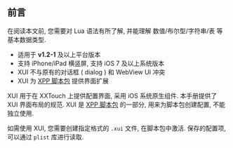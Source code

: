 ## 前言


在阅读本文前, 您需要对 Lua 语法有所了解, 并能理解 数值/布尔型/字符串/表 等基本数据类型.


 - 适用于 **v1\.2\-1** 及以上平台版本
 - 支持 iPhone/iPad 横竖屏, 支持 iOS 7 及以上系统版本
 - XUI 不与原有的对话框 \( dialog \) 和 WebView UI 冲突
 - XUI 为 [XPP 脚本包](/XPP/index.html) 提供界面扩展


XUI 用于在 XXTouch 上提供配置界面, 采用 iOS 系统原生组件. 本手册提供了 XUI 界面布局的规范. XUI 是 [XPP 脚本包](/XPP/index.html) 的一部分, 用来为脚本包创建配置, 不能独立使用. 

如需使用 XUI, 您需要创建指定格式的 `.xui` 文件, 在脚本包中激活. 保存的配置项, 可以通过 `plist` 库进行读取. 


